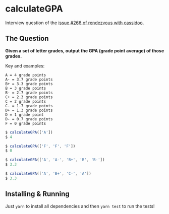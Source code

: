# calculateGPA

Interview question of the [issue #266 of rendezvous with cassidoo](https://buttondown.email/cassidoo/archive/dont-you-ever-ever-give-up-on-you-sheryl-lee-ralph/).

## The Question

**Given a set of letter grades, output the GPA (grade point average) of those grades.**

Key and examples:

```
A = 4 grade points
A- = 3.7 grade points
B+ = 3.3 grade points
B = 3 grade points
B- = 2.7 grade points
C+ = 2.3 grade points
C = 2 grade points
C- = 1.7 grade points
D+ = 1.3 grade points
D = 1 grade point
D- = 0.7 grade points
F = 0 grade points
```

```js
$ calculateGPA(['A'])
$ 4

$ calculateGPA(['F', 'F', 'F'])
$ 0

$ calculateGPA(['A', 'A-', 'B+', 'B', 'B-'])
$ 3.3

$ calculateGPA(['A', 'B+', 'C-', 'A'])
$ 3.3
```

## Installing & Running

Just `yarn` to install all dependencies and then `yarn test` to run the tests!
